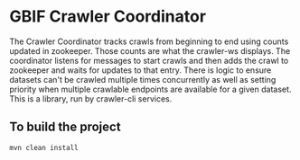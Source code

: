# GBIF Crawler Coordinator

The Crawler Coordinator tracks crawls from beginning to end using counts updated in zookeeper. Those counts are what the crawler-ws displays. The coordinator listens for messages to start crawls and then adds the crawl to zookeeper and waits for updates to that entry. There is logic to ensure datasets can't be crawled multiple times concurrently as well as setting priority when multiple crawlable endpoints are available for a given dataset. This is a library, run by crawler-cli services.  

## To build the project
```
mvn clean install
```



